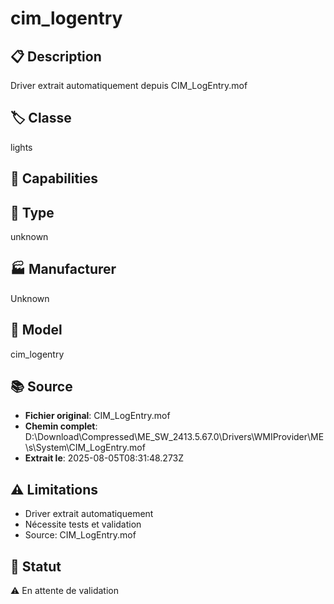 # cim_logentry

## 📋 Description
Driver extrait automatiquement depuis CIM_LogEntry.mof

## 🏷️ Classe
lights

## 🔧 Capabilities


## 📡 Type
unknown

## 🏭 Manufacturer
Unknown

## 📱 Model
cim_logentry

## 📚 Source
- **Fichier original**: CIM_LogEntry.mof
- **Chemin complet**: D:\Download\Compressed\ME_SW_2413.5.67.0\Drivers\WMIProvider\ME\s\System\CIM_LogEntry.mof
- **Extrait le**: 2025-08-05T08:31:48.273Z

## ⚠️ Limitations
- Driver extrait automatiquement
- Nécessite tests et validation
- Source: CIM_LogEntry.mof

## 🚀 Statut
⚠️ En attente de validation
